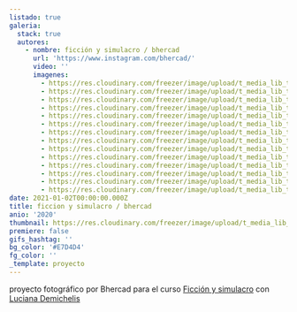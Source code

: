 ```yaml
---
listado: true
galeria:
  stack: true
  autores:
    - nombre: ficción y simulacro / bhercad
      url: 'https://www.instagram.com/bhercad/'
      video: ''
      imagenes:
        - https://res.cloudinary.com/freezer/image/upload/t_media_lib_thumb/v1609566828/2021/1_xpunb4.jpg
        - https://res.cloudinary.com/freezer/image/upload/t_media_lib_thumb/v1609566813/2021/2_g5ehzh.jpg
        - https://res.cloudinary.com/freezer/image/upload/t_media_lib_thumb/v1609566803/2021/3_fkwrpc.jpg
        - https://res.cloudinary.com/freezer/image/upload/t_media_lib_thumb/v1609566792/2021/4_uqfplg.jpg
        - https://res.cloudinary.com/freezer/image/upload/t_media_lib_thumb/v1609566781/2021/5_kisux2.jpg
        - https://res.cloudinary.com/freezer/image/upload/t_media_lib_thumb/v1609566771/2021/6_mciej7.jpg
        - https://res.cloudinary.com/freezer/image/upload/t_media_lib_thumb/v1609566762/2021/7_rsdjpu.jpg
        - https://res.cloudinary.com/freezer/image/upload/t_media_lib_thumb/v1609566751/2021/8_a18dua.jpg
        - https://res.cloudinary.com/freezer/image/upload/t_media_lib_thumb/v1609566612/2021/11_qcloxm.jpg
        - https://res.cloudinary.com/freezer/image/upload/t_media_lib_thumb/v1609566577/2021/12_ggokpy.jpg
        - https://res.cloudinary.com/freezer/image/upload/t_media_lib_thumb/v1609566212/2021/14_zlqcqf.jpg
        - https://res.cloudinary.com/freezer/image/upload/t_media_lib_thumb/v1609566197/2021/15_hqwcja.jpg
        - https://res.cloudinary.com/freezer/image/upload/t_media_lib_thumb/v1609566193/2021/13_rsv1y2.jpg
        - https://res.cloudinary.com/freezer/image/upload/t_media_lib_thumb/v1609566146/2021/16_sexvxk.jpg
date: 2021-01-02T00:00:00.000Z
title: ficcion y simulacro / bhercad
anio: '2020'
thumbnail: https://res.cloudinary.com/freezer/image/upload/t_media_lib_thumb/v1609566101/2021/4_k1vsd8.jpg
premiere: false
gifs_hashtag: ''
bg_color: '#E7D4D4'
fg_color: ''
_template: proyecto
---
```


proyecto fotográfico por Bhercad para el curso [Ficción y simulacro](https://freezer.com.ar/cursos/ficcion-y-simulacro-proyectos-en-cuarentena-ii/) con [Luciana Demichelis]()
